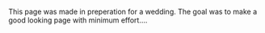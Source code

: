 This page was made in preperation for a wedding. 
The goal was to make a good looking page with minimum effort....
